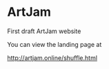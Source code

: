 # ArtJam

 First draft ArtJam website

You can view the landing page at

http://artjam.online/shuffle.html

